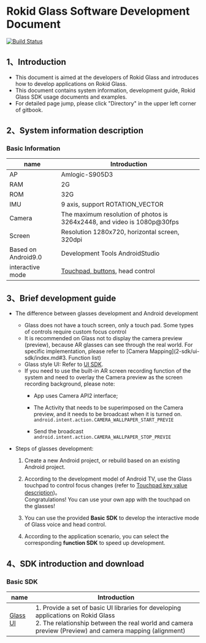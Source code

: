 # Rokid Glass Software Development Document

[![Build Status](https://travis-ci.org/RokidGlass/glass2-docs.svg?branch=master)](https://travis-ci.org/github/RokidGlass/glass2-docs)

## 1、Introduction
-   This document is aimed at the developers of Rokid Glass and introduces how to develop applications on Rokid Glass.
-   This document contains system information, development guide, Rokid Glass SDK usage documents and examples.
-   For detailed page jump, please click "Directory" in the upper left corner of gitbook.

## 2、System information description
### Basic Information
|name|Introduction|
|---|---|
| AP | Amlogic-S905D3|
| RAM |2G|
| ROM |32G|
| IMU |9 axis, support ROTATION_VECTOR|
| Camera |The maximum resolution of photos is 3264x2448, and video is 1080p@30fps|
| Screen | Resolution 1280x720, horizontal screen, 320dpi |
| Based on Android9.0 |Development Tools AndroidStudio|
| interactive mode |[Touchpad, buttons](1-system/index.md), head control|

## 3、Brief development guide
* The difference between glasses development and Android development
  
  * Glass does not have a touch screen, only a touch pad. Some types of controls require custom focus control
  * It is recommended on Glass not to display the camera preview (preview), because AR glasses can see through the real world. For specific implementation, please refer to [Camera Mapping](2-sdk/ui-sdk/index.md#3. Function list)
  * Glass style UI: Refer to [UI SDK](2-sdk/ui-sdk/index.md).
  * If you need to use the built-in AR screen recording function of the system and need to overlay the Camera preview as the screen recording background, please note:
	* App uses Camera API2 interface;
	* The Activity that needs to be superimposed on the Camera preview, and it needs to be broadcast when it is turned on. ``android.intent.action.CAMERA_WALLPAPER_START_PREVIE``
	
    
	
	* Send the broadcast ``android.intent.action.CAMERA_WALLPAPER_STOP_PREVIE``
	
* Steps of glasses development:
  
  1. Create a new Android project, or rebuild based on an existing Android project.
  
  2. According to the development model of Android TV, use the Glass touchpad to control focus changes (refer to [Touchpad key value description](1-system/index.md))。<br>Congratulations! You can use your own app with the touchpad on the glasses!
  
  3. You can use the provided **Basic SDK** to develop the interactive mode of Glass voice and head control.
  
  4. According to the application scenario, you can select the corresponding **function SDK** to speed up development.

## 4、SDK introduction and download
### Basic SDK
|name|Introduction|
|---|---|
| [Glass UI](2-sdk/ui-sdk/index.md) | 1. Provide a set of basic UI libraries for developing applications on Rokid Glass<br>2. The relationship between the real world and camera preview (Preview) and camera mapping (alignment)<br> |


